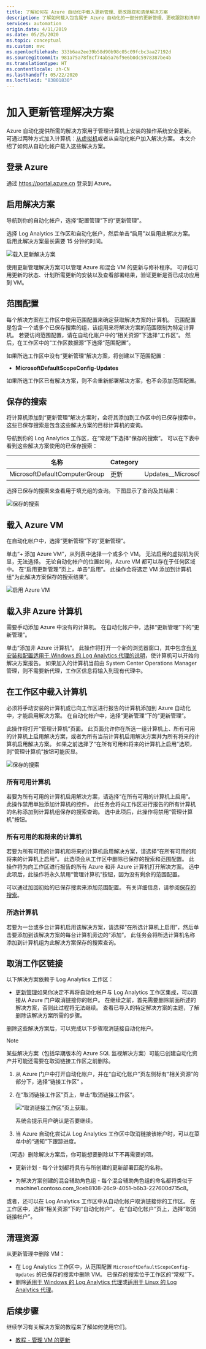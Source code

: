```yaml
---
title: 了解如何在 Azure 自动化中载入更新管理、更改跟踪和清单解决方案
description: 了解如何载入包含属于 Azure 自动化的一部分的更新管理、更改跟踪和清单解决方案的 Azure 虚拟机
services: automation
origin.date: 4/11/2019
ms.date: 05/25/2020
ms.topic: conceptual
ms.custom: mvc
ms.openlocfilehash: 333b6aa2ee39b58d90b98c05c09fcbc3aa27192d
ms.sourcegitcommit: 981a75a78f8cf74ab5a76f9e6b0dc5978387be4b
ms.translationtype: HT
ms.contentlocale: zh-CN
ms.lasthandoff: 05/22/2020
ms.locfileid: "83801830"
---
```

# <a name="onboard-update-management-solutions"></a>加入更新管理解决方案

Azure 自动化提供所需的解决方案用于管理计算机上安装的操作系统安全更新。 可通过两种方式加入计算机：[从虚拟机](automation-onboard-solutions-from-vm.md)或者从自动化帐户加入解决方案。 本文介绍了如何从自动化帐户载入这些解决方案。

## <a name="sign-in-to-azure"></a>登录 Azure

通过 https://portal.azure.cn 登录到 Azure。

## <a name="enable-solutions"></a>启用解决方案

导航到你的自动化帐户，选择“配置管理”下的“更新管理”。 

选择 Log Analytics 工作区和自动化帐户，然后单击“启用”以启用此解决方案。 启用此解决方案最长需要 15 分钟的时间。

![载入更新解决方案](media/automation-onboard-solutions-from-automation-account/onboardsolutions2.png)

使用更新管理解决方案可以管理 Azure 和混合 VM 的更新与修补程序。 可评估可用更新的状态、计划所需更新的安装以及查看部署结果，验证更新是否已成功应用到 VM。

## <a name="scope-configuration"></a>范围配置

每个解决方案在工作区中使用范围配置来确定获取解决方案的计算机。 范围配置是包含一个或多个已保存搜索的组，该组用来将解决方案的范围限制为特定计算机。 若要访问范围配置，请在自动化帐户中的“相关资源”下选择“工作区”。  然后，在工作区中的“工作区数据源”下选择“范围配置”。 

如果所选工作区中没有“更新管理”解决方案，将创建以下范围配置：

* **MicrosoftDefaultScopeConfig-Updates**

如果所选工作区已有解决方案，则不会重新部署解决方案，也不会添加范围配置。

## <a name="saved-searches"></a>保存的搜索

将计算机添加到“更新管理”解决方案时，会将其添加到工作区中的已保存搜索中。 这些已保存搜索是包含这些解决方案的目标计算机的查询。

导航到你的 Log Analytics 工作区，在“常规”下选择“保存的搜索”。  可以在下表中看到这些解决方案使用的已保存搜索：

|名称     |Category  |别名  |
|---------|---------|---------|
|MicrosoftDefaultComputerGroup     | 更新        | Updates__MicrosoftDefaultComputerGroup         |

选择已保存的搜索来查看用于填充组的查询。 下图显示了查询及其结果：

![保存的搜索](media/automation-onboard-solutions-from-automation-account/savedsearch.png)

## <a name="onboard-azure-vms"></a>载入 Azure VM

在自动化帐户中，选择“更新管理”下的“更新管理”。 

单击“+ 添加 Azure VM”，从列表中选择一个或多个 VM。 无法启用的虚拟机为灰显，无法选择。 无论自动化帐户的位置如何，Azure VM 都可以存在于任何区域中。 在“启用更新管理”页上，单击“启用”。 此操作会将选定 VM 添加到计算机组“为此解决方案保存的搜索结果”。

![启用 Azure VM](media/automation-onboard-solutions-from-automation-account/enable-azure-vms.png)

## <a name="onboard-a-non-azure-machine"></a>载入非 Azure 计算机

需要手动添加 Azure 中没有的计算机。 在自动化帐户中，选择“更新管理”下的“更新管理”。 

单击“添加非 Azure 计算机”。 此操作将打开一个新的浏览器窗口，其中包含[有关安装和配置适用于 Windows 的 Log Analytics 代理的说明](../azure-monitor/platform/log-analytics-agent.md)，使计算机可以开始向解决方案报告。 如果加入的计算机当前由 System Center Operations Manager 管理，则不需要新代理，工作区信息将输入到现有代理中。

## <a name="onboard-machines-in-the-workspace"></a>在工作区中载入计算机

必须将手动安装的计算机或已向工作区进行报告的计算机添加到 Azure 自动化中，才能启用解决方案。 在自动化帐户中，选择“更新管理”下的“更新管理”。 

此操作将打开“管理计算机”页面。 此页面允许你在所选一组计算机上、所有可用的计算机上启用解决方案，或者为所有当前计算机启用解决方案并为所有将来的计算机启用解决方案。 如果之前选择了“在所有可用和将来的计算机上启用”选项，则“管理计算机”按钮可能灰显。 

![保存的搜索](media/automation-onboard-solutions-from-automation-account/managemachines.png)

### <a name="all-available-machines"></a>所有可用计算机

若要为所有可用的计算机启用解决方案，请选择“在所有可用的计算机上启用”。 此操作禁用单独添加计算机的控件。 此任务会将向工作区进行报告的所有计算机的名称添加到计算机组保存的搜索查询。 选中此项后，此操作将禁用“管理计算机”按钮。

### <a name="all-available-and-future-machines"></a>所有可用的和将来的计算机

若要为所有可用的计算机和将来的计算机启用解决方案，请选择“在所有可用的和将来的计算机上启用”。 此选项会从工作区中删除已保存的搜索和范围配置。 此操作将为向工作区进行报告的所有 Azure 和非 Azure 计算机打开解决方案。 选中此项后，此操作将永久禁用“管理计算机”按钮，因为没有剩余的范围配置。

可以通过加回初始的已保存搜索来添加范围配置。 有关详细信息，请参阅[保存的搜索](#saved-searches)。

### <a name="selected-machines"></a>所选计算机

若要为一台或多台计算机启用该解决方案，请选择“在所选计算机上启用”，然后单击要添加到该解决方案的每台计算机旁边的“添加”。  此任务会将所选计算机名称添加到计算机组为此解决方案保存的搜索查询。

## <a name="unlink-workspace"></a>取消工作区链接

以下解决方案依赖于 Log Analytics 工作区：

* [更新管理](automation-update-management.md)如果你决定不再将自动化帐户与 Log Analytics 工作区集成，可以直接从 Azure 门户取消链接你的帐户。  在继续之前，首先需要删除前面所述的解决方案，否则此过程将无法继续。 查看已导入的特定解决方案的主题，了解删除该解决方案所需的步骤。

删除这些解决方案后，可以完成以下步骤取消链接自动化帐户。

> [!NOTE]
> 某些解决方案（包括早期版本的 Azure SQL 监视解决方案）可能已创建自动化资产并可能还需要在取消链接工作区之前删除。

1. 从 Azure 门户中打开自动化帐户，并在“自动化帐户”页左侧标有“相关资源”的部分下，选择“链接工作区” 。

2. 在“取消链接工作区”页上，单击“取消链接工作区”。

   ![“取消链接工作区”页](media/automation-onboard-solutions-from-automation-account/automation-unlink-workspace-blade.png)上获取。

   系统会提示用户确认是否要继续。

3. 当 Azure 自动化尝试从 Log Analytics 工作区中取消链接该帐户时，可以在菜单中的“通知”下跟踪进度。

（可选）删除解决方案后，你可能想要删除以下不再需要的项。

* 更新计划 - 每个计划都将具有与所创建的更新部署匹配的名称。

* 为解决方案创建的混合辅助角色组 - 每个混合辅助角色组的命名都将类似于 machine1.contoso.com_9ceb8108-26c9-4051-b6b3-227600d715c8。

或者，还可以在 Log Analytics 工作区中从自动化帐户取消链接你的工作区。 在工作区中，选择“相关资源”下的“自动化帐户”。  在“自动化帐户”页上，选择“取消链接帐户”。

## <a name="clean-up-resources"></a>清理资源

从更新管理中删除 VM：

* 在 Log Analytics 工作区中，从范围配置 `MicrosoftDefaultScopeConfig-Updates` 的已保存的搜索中删除 VM。 已保存的搜索位于工作区的“常规”下。
* 删除[适用于 Windows 的 Log Analytics 代理](../azure-monitor/learn/quick-collect-windows-computer.md#clean-up-resources)或[适用于 Linux 的 Log Analytics 代理](../azure-monitor/learn/quick-collect-linux-computer.md#clean-up-resources)。

## <a name="next-steps"></a>后续步骤

继续学习有关解决方案的教程来了解如何使用它们。

* [教程 - 管理 VM 的更新](automation-tutorial-update-management.md)
